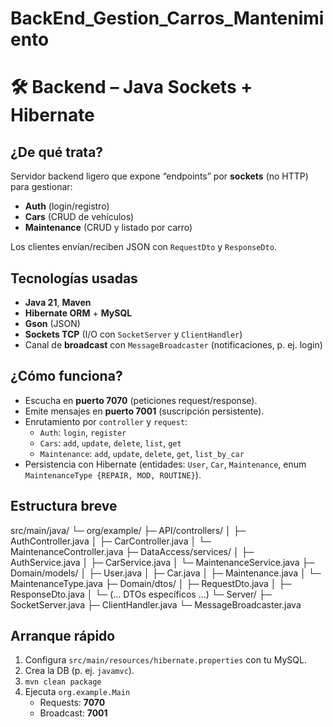 # BackEnd_Gestion_Carros_Mantenimiento
# 🛠️ Backend – Java Sockets + Hibernate

## ¿De qué trata?
Servidor backend ligero que expone “endpoints” por **sockets** (no HTTP) para gestionar:
- **Auth** (login/registro)
- **Cars** (CRUD de vehículos)
- **Maintenance** (CRUD y listado por carro)

Los clientes envían/reciben JSON con `RequestDto` y `ResponseDto`.

## Tecnologías usadas
- **Java 21**, **Maven**
- **Hibernate ORM** + **MySQL**
- **Gson** (JSON)
- **Sockets TCP** (I/O con `SocketServer` y `ClientHandler`)
- Canal de **broadcast** con `MessageBroadcaster` (notificaciones, p. ej. login)

## ¿Cómo funciona?
- Escucha en **puerto 7070** (peticiones request/response).
- Emite mensajes en **puerto 7001** (suscripción persistente).
- Enrutamiento por `controller` y `request`:
  - `Auth`: `login`, `register`
  - `Cars`: `add`, `update`, `delete`, `list`, `get`
  - `Maintenance`: `add`, `update`, `delete`, `get`, `list_by_car`
- Persistencia con Hibernate (entidades: `User`, `Car`, `Maintenance`, enum `MaintenanceType {REPAIR, MOD, ROUTINE}`).

## Estructura breve
src/main/java/
└─ org/example/
├─ API/controllers/
│  ├─ AuthController.java
│  ├─ CarController.java
│  └─ MaintenanceController.java
├─ DataAccess/services/
│  ├─ AuthService.java
│  ├─ CarService.java
│  └─ MaintenanceService.java
├─ Domain/models/
│  ├─ User.java
│  ├─ Car.java
│  ├─ Maintenance.java
│  └─ MaintenanceType.java
├─ Domain/dtos/
│  ├─ RequestDto.java
│  ├─ ResponseDto.java
│  └─ (… DTOs específicos …)
└─ Server/
├─ SocketServer.java
├─ ClientHandler.java
└─ MessageBroadcaster.java

## Arranque rápido
1. Configura `src/main/resources/hibernate.properties` con tu MySQL.
2. Crea la DB (p. ej. `javamvc`).
3. `mvn clean package`
4. Ejecuta `org.example.Main`  
   - Requests: **7070**  
   - Broadcast: **7001**
